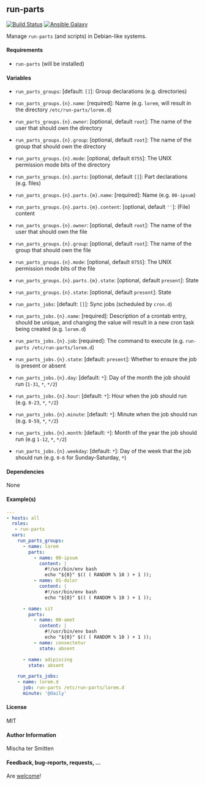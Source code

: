 ## run-parts

[![Build Status](https://travis-ci.org/Oefenweb/ansible-run-parts.svg?branch=master)](https://travis-ci.org/Oefenweb/ansible-run-parts) [![Ansible Galaxy](http://img.shields.io/badge/ansible--galaxy-run--parts-blue.svg)](https://galaxy.ansible.com/Oefenweb/run-parts)

Manage `run-parts` (and scripts) in Debian-like systems.

#### Requirements

* `run-parts` (will be installed)

#### Variables

* `run_parts_groups`: [default: `[]`]: Group declarations (e.g. directories)
* `run_parts_groups.{n}.name`: [required]: Name (e.g. `lorem`, will result in the directory `/etc/run-parts/lorem.d`)
* `run_parts_groups.{n}.owner`: [optional, default `root`]: The name of the user that should own the directory
* `run_parts_groups.{n}.group`: [optional, default `root`]: The name of the group that should own the directory
* `run_parts_groups.{n}.mode`: [optional, default `0755`]: The UNIX permission mode bits of the directory
* `run_parts_groups.{n}.parts`: [optional, default `[]`]: Part declarations (e.g. files)
* `run_parts_groups.{n}.parts.{m}.name`: [required]: Name (e.g. `00-ipsum`)
* `run_parts_groups.{n}.parts.{m}.content`: [optional, default `''`]: (File) content
* `run_parts_groups.{n}.owner`: [optional, default `root`]: The name of the user that should own the file
* `run_parts_groups.{n}.group`: [optional, default `root`]: The name of the group that should own the file
* `run_parts_groups.{n}.mode`: [optional, default `0755`]: The UNIX permission mode bits of the file
* `run_parts_groups.{n}.parts.{m}.state`: [optional, default `present`]: State
* `run_parts_groups.{n}.state`: [optional, default `present`]: State

* `run_parts_jobs`: [default: `[]`]: Sync jobs (scheduled by `cron.d`)
* `run_parts_jobs.{n}.name`: [required]: Description of a crontab entry, should be unique, and changing the value will result in a new cron task being created (e.g. `lorem.d`)
* `run_parts_jobs.{n}.job`: [required]: The command to execute (e.g. `run-parts /etc/run-parts/lorem.d`)
* `run_parts_jobs.{n}.state`: [default: `present`]: Whether to ensure the job is present or absent
* `run_parts_jobs.{n}.day`: [default: `*`]: Day of the month the job should run (`1-31`, `*`, `*/2`)
* `run_parts_jobs.{n}.hour`: [default: `*`]: Hour when the job should run (e.g. `0-23`, `*`, `*/2`)
* `run_parts_jobs.{n}.minute`: [default: `*`]: Minute when the job should run (e.g. `0-59`, `*`, `*/2`)
* `run_parts_jobs.{n}.month`: [default: `*`]: Month of the year the job should run (e.g `1-12`, `*`, `*/2`)
* `run_parts_jobs.{n}.weekday`: [default: `*`]: Day of the week that the job should run (e.g. `0-6` for Sunday-Saturday, `*`)

#### Dependencies

None

#### Example(s)

```yaml
---
- hosts: all
  roles:
   - run-parts
  vars:
    run_parts_groups:
      - name: lorem
        parts:
          - name: 00-ipsum
            content: |
              #!/usr/bin/env bash
              echo "${0}" $(( ( RANDOM % 10 ) + 1 ));
          - name: 01-dolor
            content: |
              #!/usr/bin/env bash
              echo "${0}" $(( ( RANDOM % 10 ) + 1 ));

      - name: sit
        parts:
          - name: 00-amet
            content: |
              #!/usr/bin/env bash
              echo "${0}" $(( ( RANDOM % 10 ) + 1 ));
          - name: consectetur
            state: absent

      - name: adipiscing
        state: absent

    run_parts_jobs:
    - name: lorem.d
      job: run-parts /etc/run-parts/lorem.d
      minute: '@daily'
```

#### License

MIT

#### Author Information

Mischa ter Smitten

#### Feedback, bug-reports, requests, ...

Are [welcome](https://github.com/Oefenweb/ansible-run-parts/issues)!
